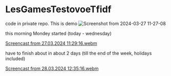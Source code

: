 # LesGamesTestovoeTfidf
code in private repo. This is demo
![Screenshot from 2024-03-27 11-27-08](https://github.com/Andreymazo/LesGamesTestovoeTfidf/assets/116811819/a9868edd-da51-4908-acba-b25e57deb27b)


this morning Mondey started (today - wednesday)

[Screencast from 27.03.2024 11:29:16.webm](https://github.com/Andreymazo/LesGamesTestovoeTfidf/assets/116811819/5e05f0f2-3866-41fc-9b03-f0467c075ba3)

have to finish about in about 2 days (till the end of the week, holidays included)

[Screencast from 28.03.2024 12:35:16.webm](https://github.com/Andreymazo/LesGamesTestovoeTfidf/assets/116811819/24dee489-41ee-4c72-880c-46f6ead00c82)

